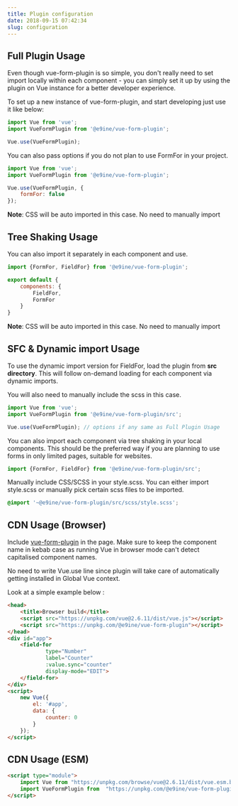 ```yaml
---
title: Plugin configuration 
date: 2018-09-15 07:42:34
slug: configuration
---
```


## Full Plugin Usage

Even though vue-form-plugin is so simple, you don't really need to set import locally within each component - you can simply set it up by using the plugin on Vue instance for a better developer experience.

To set up a new instance of vue-form-plugin, and start developing just use it like below:

```js
import Vue from 'vue';
import VueFormPlugin from '@e9ine/vue-form-plugin';

Vue.use(VueFormPlugin);
```

You can also pass options if you do not plan to use FormFor in your project.

```js
import Vue from 'vue';
import VueFormPlugin from '@e9ine/vue-form-plugin';

Vue.use(VueFormPlugin, {
    formFor: false
});
```

**Note**: CSS will be auto imported in this case. No need to manually import

## Tree Shaking Usage

You can also import it separately in each component and use.

```js
import {FormFor, FieldFor} from '@e9ine/vue-form-plugin';

export default {
    components: {
        FieldFor,
        FormFor
    }
}
```
**Note**: CSS will be auto imported in this case. No need to manually import

## SFC & Dynamic import Usage

To use the dynamic import version for FieldFor, load the plugin from **src directory**. This will follow on-demand loading for each component via dynamic imports.

You will also need to manually include the scss in this case.

```js
import Vue from 'vue';
import VueFormPlugin from '@e9ine/vue-form-plugin/src';

Vue.use(VueFormPlugin); // options if any same as Full Plugin Usage
```

You can also import each component via tree shaking in your local components. This should be the preferred way if you are planning to use forms in only limited pages, suitable for websites.

```js
import {FormFor, FieldFor} from '@e9ine/vue-form-plugin/src';
```

Manually include CSS/SCSS in your style.scss. You can either import style.scss or manually pick certain scss files to be imported.

```scss
@import '~@e9ine/vue-form-plugin/src/scss/style.scss';
```

## CDN Usage (Browser)

Include [vue-form-plugin](https://unpkg.com/@e9ine/vue-form-plugin) in the page. Make sure to keep the component name in kebab case as running Vue in browser mode can't detect capitalised component names.

No need to write Vue.use line since plugin will take care of automatically getting installed in Global Vue context.

Look at a simple example below :

```html
<head>
    <title>Browser build</title>
    <script src="https://unpkg.com/vue@2.6.11/dist/vue.js"></script>
    <script src="https://unpkg.com/@e9ine/vue-form-plugin"></script>
</head>
<div id="app">
    <field-for 
            type="Number" 
            label="Counter" 
            :value.sync="counter" 
            display-mode="EDIT">
    </field-for>
</div>
<script>
    new Vue({
        el: '#app',
        data: {
            counter: 0
        }
    });
</script>
```

## CDN Usage (ESM)

```html
<script type="module">
    import Vue from "https://unpkg.com/browse/vue@2.6.11/dist/vue.esm.browser.js"
    import VueFormPlugin from  "https://unpkg.com/@e9ine/vue-form-plugin/dist/vue-form-plugin.esm.js";
</script>
```

